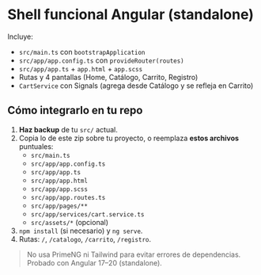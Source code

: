 # Shell funcional Angular (standalone)

Incluye:
- `src/main.ts` con `bootstrapApplication`
- `src/app/app.config.ts` con `provideRouter(routes)`
- `src/app/app.ts` + `app.html` + `app.scss`
- Rutas y 4 pantallas (Home, Catálogo, Carrito, Registro)
- `CartService` con Signals (agrega desde Catálogo y se refleja en Carrito)

## Cómo integrarlo en tu repo
1) **Haz backup** de tu `src/` actual.
2) Copia lo de este zip sobre tu proyecto, o reemplaza **estos archivos** puntuales:
   - `src/main.ts`
   - `src/app/app.config.ts`
   - `src/app/app.ts`
   - `src/app/app.html`
   - `src/app/app.scss`
   - `src/app/app.routes.ts`
   - `src/app/pages/**`
   - `src/app/services/cart.service.ts`
   - `src/assets/*` (opcional)
3) `npm install` (si necesario) y `ng serve`.
4) Rutas: `/`, `/catalogo`, `/carrito`, `/registro`.

> No usa PrimeNG ni Tailwind para evitar errores de dependencias.
> Probado con Angular 17–20 (standalone).
